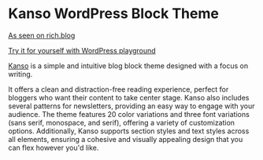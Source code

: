 # Kanso WordPress Block Theme

<a href="https://rich.blog">As seen on rich.blog</a>

<a href="">Try it for yourself with WordPress playground</a>

<a href="https://rich.blog/kanso">Kanso</a> is a simple and intuitive blog block theme designed with a focus on writing. 

It offers a clean and distraction-free reading experience, perfect for bloggers who want their content to take center stage. Kanso also includes several patterns for newsletters, providing an easy way to engage with your audience. The theme features 20 color variations and three font variations (sans serif, monospace, and serif), offering a variety of customization options. Additionally, Kanso supports section styles and text styles across all elements, ensuring a cohesive and visually appealing design that you can flex however you'd like.